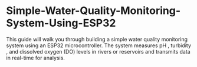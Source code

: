 # Simple-Water-Quality-Monitoring-System-Using-ESP32
This guide will walk you through building a simple water quality monitoring system using an ESP32 microcontroller. The system measures pH , turbidity , and dissolved oxygen (DO) levels in rivers or reservoirs and transmits data in real-time for analysis.

